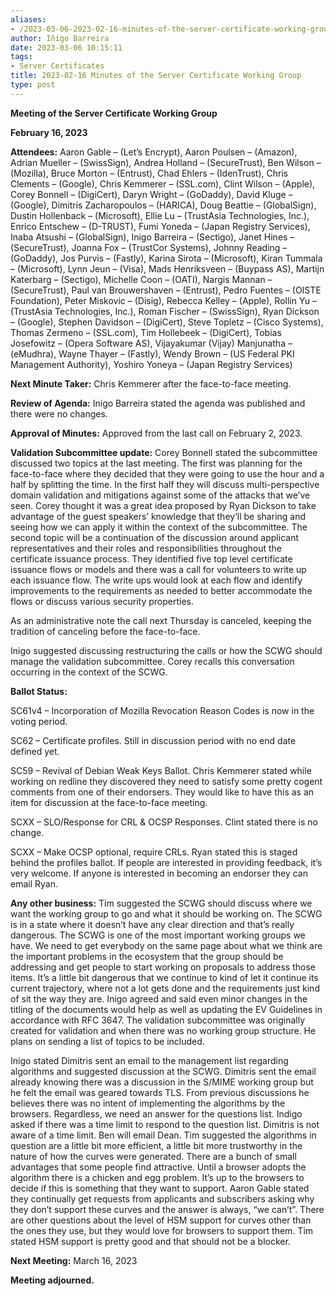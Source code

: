 ```yaml
---
aliases:
- /2023-03-06-2023-02-16-minutes-of-the-server-certificate-working-group/
author: Iñigo Barreira
date: 2023-03-06 10:15:11
tags:
- Server Certificates
title: 2023-02-16 Minutes of the Server Certificate Working Group
type: post
---
```


**Meeting of the Server Certificate Working Group**

**February 16, 2023**

**Attendees:** Aaron Gable – (Let’s Encrypt), Aaron Poulsen – (Amazon), Adrian Mueller – (SwissSign), Andrea Holland – (SecureTrust), Ben Wilson – (Mozilla), Bruce Morton – (Entrust), Chad Ehlers – (IdenTrust), Chris Clements – (Google), Chris Kemmerer – (SSL.com), Clint Wilson – (Apple), Corey Bonnell – (DigiCert), Daryn Wright – (GoDaddy), David Kluge – (Google), Dimitris Zacharopoulos – (HARICA), Doug Beattie – (GlobalSign), Dustin Hollenback – (Microsoft), Ellie Lu – (TrustAsia Technologies, Inc.), Enrico Entschew – (D-TRUST), Fumi Yoneda – (Japan Registry Services), Inaba Atsushi – (GlobalSign), Inigo Barreira – (Sectigo), Janet Hines – (SecureTrust), Joanna Fox – (TrustCor Systems), Johnny Reading – (GoDaddy), Jos Purvis – (Fastly), Karina Sirota – (Microsoft), Kiran Tummala – (Microsoft), Lynn Jeun – (Visa), Mads Henriksveen – (Buypass AS), Martijn Katerbarg – (Sectigo), Michelle Coon – (OATI), Nargis Mannan – (SecureTrust), Paul van Brouwershaven – (Entrust), Pedro Fuentes – (OISTE Foundation), Peter Miskovic – (Disig), Rebecca Kelley – (Apple), Rollin Yu – (TrustAsia Technologies, Inc.), Roman Fischer – (SwissSign), Ryan Dickson – (Google), Stephen Davidson – (DigiCert), Steve Topletz – (Cisco Systems), Thomas Zermeno – (SSL.com), Tim Hollebeek – (DigiCert), Tobias Josefowitz – (Opera Software AS), Vijayakumar (Vijay) Manjunatha – (eMudhra), Wayne Thayer – (Fastly), Wendy Brown – (US Federal PKI Management Authority), Yoshiro Yoneya – (Japan Registry Services)

**Next Minute Taker:** Chris Kemmerer after the face-to-face meeting.

**Review of Agenda:** Inigo Barreira stated the agenda was published and there were no changes.

**Approval of Minutes:** Approved from the last call on February 2, 2023.

**Validation Subcommittee update:** Corey Bonnell stated the subcommittee discussed two topics at the last meeting. The first was planning for the face-to-face where they decided that they were going to use the hour and a half by splitting the time. In the first half they will discuss multi-perspective domain validation and mitigations against some of the attacks that we’ve seen. Corey thought it was a great idea proposed by Ryan Dickson to take advantage of the guest speakers’ knowledge that they’ll be sharing and seeing how we can apply it within the context of the subcommittee. The second topic will be a continuation of the discussion around applicant representatives and their roles and responsibilities throughout the certificate issuance process. They identified five top level certificate issuance flows or models and there was a call for volunteers to write up each issuance flow. The write ups would look at each flow and identify improvements to the requirements as needed to better accommodate the flows or discuss various security properties.

As an administrative note the call next Thursday is canceled, keeping the tradition of canceling before the face-to-face.

Inigo suggested discussing restructuring the calls or how the SCWG should manage the validation subcommittee. Corey recalls this conversation occurring in the context of the SCWG.

**Ballot Status:**

SC61v4 – Incorporation of Mozilla Revocation Reason Codes is now in the voting period.

SC62 – Certificate profiles. Still in discussion period with no end date defined yet.

SC59 – Revival of Debian Weak Keys Ballot. Chris Kemmerer stated while working on redline they discovered they need to satisfy some pretty cogent comments from one of their endorsers. They would like to have this as an item for discussion at the face-to-face meeting.

SCXX – SLO/Response for CRL & OCSP Responses. Clint stated there is no change.

SCXX – Make OCSP optional, require CRLs. Ryan stated this is staged behind the profiles ballot. If people are interested in providing feedback, it’s very welcome. If anyone is interested in becoming an endorser they can email Ryan.

**Any other business:** Tim suggested the SCWG should discuss where we want the working group to go and what it should be working on. The SCWG is in a state where it doesn’t have any clear direction and that’s really dangerous. The SCWG is one of the most important working groups we have. We need to get everybody on the same page about what we think are the important problems in the ecosystem that the group should be addressing and get people to start working on proposals to address those items. It’s a little bit dangerous that we continue to kind of let it continue its current trajectory, where not a lot gets done and the requirements just kind of sit the way they are. Inigo agreed and said even minor changes in the titling of the documents would help as well as updating the EV Guidelines in accordance with RFC 3647. The validation subcommittee was originally created for validation and when there was no working group structure. He plans on sending a list of topics to be included.

Inigo stated Dimitris sent an email to the management list regarding algorithms and suggested discussion at the SCWG. Dimitris sent the email already knowing there was a discussion in the S/MIME working group but he felt the email was geared towards TLS. From previous discussions he believes there was no intent of implementing the algorithms by the browsers. Regardless, we need an answer for the questions list. Indigo asked if there was a time limit to respond to the question list. Dimitris is not aware of a time limit. Ben will email Dean. Tim suggested the algorithms in question are a little bit more efficient, a little bit more trustworthy in the nature of how the curves were generated. There are a bunch of small advantages that some people find attractive. Until a browser adopts the algorithm there is a chicken and egg problem. It’s up to the browsers to decide if this is something that they want to support. Aaron Gable stated they continually get requests from applicants and subscribers asking why they don’t support these curves and the answer is always, “we can’t”. There are other questions about the level of HSM support for curves other than the ones they use, but they would love for browsers to support them. Tim stated HSM support is pretty good and that should not be a blocker.

**Next Meeting:** March 16, 2023

**Meeting adjourned.**